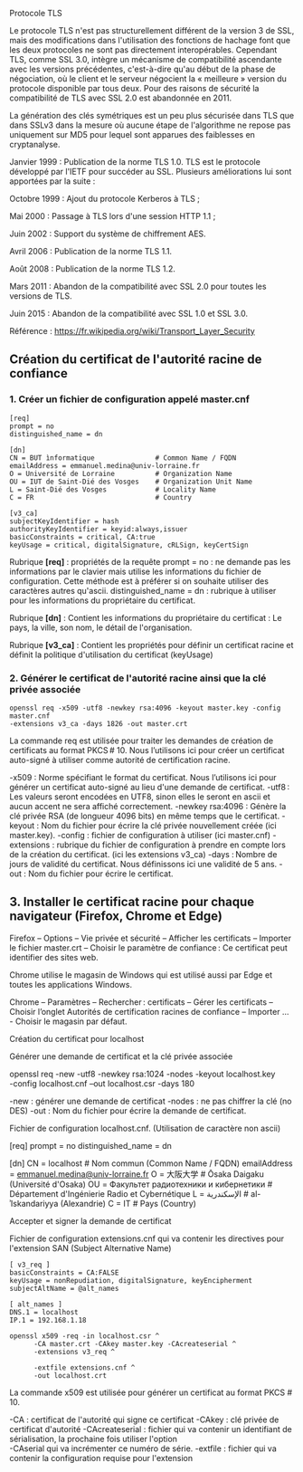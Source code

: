 Protocole TLS 

Le protocole TLS n'est pas structurellement différent de la version 3 de SSL, mais des modifications dans l'utilisation des fonctions de hachage font que les deux protocoles ne sont pas directement interopérables. Cependant TLS, comme SSL 3.0, intègre un mécanisme de compatibilité ascendante avec les versions précédentes, c'est-à-dire qu'au début de la phase de négociation, où le client et le serveur négocient la « meilleure » version du protocole disponible par tous deux. Pour des raisons de sécurité la compatibilité de TLS avec SSL 2.0 est abandonnée en 2011.

La génération des clés symétriques est un peu plus sécurisée dans TLS que dans SSLv3 dans la mesure où aucune étape de l'algorithme ne repose pas uniquement sur MD5 pour lequel sont apparues des faiblesses en cryptanalyse. 

Janvier 1999 : Publication de la norme TLS 1.0. TLS est le protocole développé par l'IETF pour succéder au SSL. Plusieurs améliorations lui sont apportées par la suite :  

Octobre 1999 : Ajout du protocole Kerberos à TLS ; 

Mai 2000 : Passage à TLS lors d'une session HTTP 1.1 ; 

Juin 2002 : Support du système de chiffrement AES. 

Avril 2006 : Publication de la norme TLS 1.1. 

Août 2008 : Publication de la norme TLS 1.2. 

Mars 2011 : Abandon de la compatibilité avec SSL 2.0 pour toutes les versions de TLS. 

Juin 2015 : Abandon de la compatibilité avec SSL 1.0 et SSL 3.0. 

Référence : https://fr.wikipedia.org/wiki/Transport_Layer_Security 

## Création du certificat de l'autorité racine de confiance 

### 1. Créer un fichier de configuration appelé master.cnf

```
[req] 
prompt = no
distinguished_name = dn

[dn] 
CN = BUT ìnformatique               # Common Name / FQDN
emailAddress = emmanuel.medina@univ-lorraine.fr
O = Université de Lorraine          # Organization Name
OU = IUT de Saint-Dié des Vosges    # Organization Unit Name
L = Saint-Dié des Vosges            # Locality Name
C = FR                              # Country

[v3_ca] 
subjectKeyIdentifier = hash
authorityKeyIdentifier = keyid:always,issuer
basicConstraints = critical, CA:true
keyUsage = critical, digitalSignature, cRLSign, keyCertSign
```

Rubrique **[req]** : propriétés de la requête 
prompt = no : ne demande pas les informations par le clavier mais utilise les informations du fichier de configuration. Cette méthode est à préférer si on souhaite utiliser des caractères autres qu'ascii. 
distinguished_name = dn : rubrique à utiliser pour les informations du propriétaire du certificat. 

Rubrique **[dn]** : Contient les informations du propriétaire du certificat : Le pays, la ville, son nom, le détail de l'organisation. 

Rubrique **[v3_ca]** : Contient les propriétés pour définir un certificat racine et définit la politique d'utilisation du certificat (keyUsage)  

### 2. Générer le certificat de l'autorité racine ainsi que la clé privée associée 

```shell-session
openssl req -x509 -utf8 -newkey rsa:4096 -keyout master.key -config master.cnf 
-extensions v3_ca -days 1826 -out master.crt 
```

La commande req est utilisée pour traiter les demandes de création de certificats au format PKCS # 10. Nous l’utilisons ici pour créer un certificat auto-signé à utiliser comme autorité de certification racine. 

-x509 : Norme spécifiant le format du certificat. Nous l’utilisons ici pour générer un certificat auto-signé au lieu d'une demande de certificat. 
-utf8 : Les valeurs seront encodées en UTF8, sinon elles le seront en ascii et aucun accent ne sera affiché correctement. 
-newkey rsa:4096 : Génère la clé privée RSA (de longueur 4096 bits) en même temps que le certificat. 
-keyout : Nom du fichier pour écrire la clé privée nouvellement créée (ici master.key). 
-config : fichier de configuration à utiliser (ici master.cnf) 
-extensions : rubrique du fichier de configuration à prendre en compte lors de la création du certificat. (ici les extensions v3_ca) 
-days : Nombre de jours de validité du certificat. Nous définissons ici une validité de 5 ans. 
-out : Nom du fichier pour écrire le certificat. 

## 3. Installer le certificat racine pour chaque navigateur (Firefox, Chrome et Edge) 

Firefox – Options – Vie privée et sécurité – Afficher les certificats – Importer le fichier master.crt – Choisir le paramètre de confiance : Ce certificat peut identifier des sites web. 

Chrome utilise le magasin de Windows qui est utilisé aussi par Edge et toutes les applications Windows. 

Chrome – Paramètres – Rechercher : certificats – Gérer les certificats – Choisir l’onglet Autorités de certification racines de confiance – Importer … - Choisir le magasin par défaut. 

Création du certificat pour localhost 

Générer une demande de certificat et la clé privée associée 

openssl req -new -utf8 -newkey rsa:1024 -nodes -keyout localhost.key  
-config localhost.cnf –out localhost.csr -days 180 

-new : générer une demande de certificat 
-nodes : ne pas chiffrer la clé (no DES) 
-out : Nom du fichier pour écrire la demande de certificat. 

Fichier de configuration localhost.cnf. (Utilisation de caractère non ascii) 

[req] 
prompt = no 
distinguished_name = dn 

[dn] 
CN = localhost                             # Nom commun (Common Name / FQDN) 
emailAddress = emmanuel.medina@univ-lorraine.fr 
O = 大阪大学                                # Ōsaka Daigaku (Université d'Osaka) 
OU = Факультет радиотехники и кибернетики  # Département d'Ingénierie Radio et Cybernétique 
L =  الإسكندرية                             # al-ʾIskandariyya (Alexandrie) 
C = IT                                     # Pays (Country) 

Accepter et signer la demande de certificat 

Fichier de configuration extensions.cnf qui va contenir les directives pour l'extension SAN (Subject Alternative Name) 

```
[ v3_req ] 
basicConstraints = CA:FALSE 
keyUsage = nonRepudiation, digitalSignature, keyEncipherment 
subjectAltName = @alt_names 

[ alt_names ] 
DNS.1 = localhost 
IP.1 = 192.168.1.18 
```
 
```
openssl x509 -req -in localhost.csr ^ 
      -CA master.crt -CAkey master.key -CAcreateserial ^ 
      -extensions v3_req ^ 

      -extfile extensions.cnf ^ 
      -out localhost.crt 
```

La commande x509 est utilisée pour générer un certificat au format PKCS # 10. 

-CA : certificat de l'autorité qui signe ce certificat 
-CAkey : clé privée de certificat d'autorité 
-CAcreateserial : fichier qui va contenir un identifiant de sérialisation, la prochaine fois utiliser l'option  
-CAserial qui va incrémenter ce numéro de série. 
-extfile : fichier qui va contenir la configuration requise pour l'extension 
 